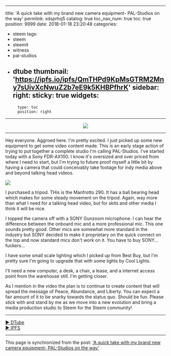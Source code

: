
---
title: 'A quick take with my brand new camera equipment- PAL-Studios on the way'
permlink: xdsprhq5
catalog: true
toc_nav_num: true
toc: true
position: 9999
date: 2018-01-18 23:20:48
categories:
- steem
tags:
- steem
- steemit
- witness
- pal-studios
- dtube
thumbnail: 'https://ipfs.io/ipfs/QmTHPd9KpMsGTRM2Mny7sUivXcNwuZ2b7eE9k5KHBPfhrK'
sidebar:
    right:
        sticky: true
widgets:
    -
        type: toc
        position: right
---


<center><a href='https://d.tube/#!/v/aggroed/xdsprhq5'><img src='https://ipfs.io/ipfs/QmTHPd9KpMsGTRM2Mny7sUivXcNwuZ2b7eE9k5KHBPfhrK'></a></center><hr>

Hey everyone.  Aggroed here.  I'm pretty excited.  I just picked up some new equipment to get some video content made.  This is an early stage action of trying to put together a complete studio I'm calling PAL-Studios.  I've started today with a Sony FDR-AX100.  I know it's oversized and over priced from where I need to start, but I'm trying to future proof myself a little bit by having a camera that could conceivably take footage for indy media above and beyond talking head videos.

![](https://steemitimages.com/DQmPaEkLNRjHy9YdjagQHwEVcBco3KwaJyALGf4p9rGFstP/image.png)

I purchased a tripod.  THis is the Manfrotto 290.  It has a ball bearing head which makes for some steady movement on the tripod.  Again, way more than what I need for a talking head video, but for skits and other media I think it will be nice.

I topped the camera off with a SONY Gunzoom microphone.  I can hear the difference between the onboard mic and a more professional mic.  This one sounds pretty good.  Other mics are somewhat more standard in the industry but SONY decided to make it proprietary on the quick connect on the top and now standard mics don't work on it.  You have to buy SONY... fuckers...

I have some small scale lighting which I picked up from Best Buy, but I'm pretty sure I'm going to upgrade that with some lights by Cool Lights.

I'll need a new computer, a desk, a chair, a lease, and a internet access point from the warehouse still.  I'm getting closer.

As I mention in the video the plan is to continue to create content that will spread the message of Peace, Abundance, and Liberty.  You can expect a fair amount of it to be snarky towards the status quo.  Should be fun.  Please stick with and stand by me as we move into a new evolution and bring a media production studio to Steem for the Steem community!

<hr><a href='https://d.tube/#!/v/aggroed/xdsprhq5'> ▶️ DTube</a><br /><a href='https://ipfs.io/ipfs/QmbfFoN6nNtMe5jAwewvs9SqbwQnpMAyUotWNKaVnyC8Pm'> ▶️ IPFS</a>

- - -

This page is synchronized from the post: ['A quick take with my brand new camera equipment- PAL-Studios on the way'](https://steemit.com/@aggroed/xdsprhq5)
